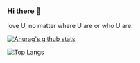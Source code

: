 ### Hi there 👋

love U, no matter where U are or who U are.

<!--
**tincochan/tincochan** is a ✨ _special_ ✨ repository because its `README.md` (this file) appears on your GitHub profile.

Here are some ideas to get you started:

- 🔭 I’m currently working on ...
- 🌱 I’m currently learning ...
- 👯 I’m looking to collaborate on ...
- 🤔 I’m looking for help with ...
- 💬 Ask me about ...
- 📫 How to reach me: ...
- 😄 Pronouns: ...
- ⚡ Fun fact: ...
-->

[![Anurag's github stats](https://github-readme-stats.vercel.app/api?username=tincochan)](https://github.com/tincochan)

[![Top Langs](https://github-readme-stats.vercel.app/api/top-langs/?username=tincochan&layout=compact)](https://github.com/tincochan/github-readme-stats)

